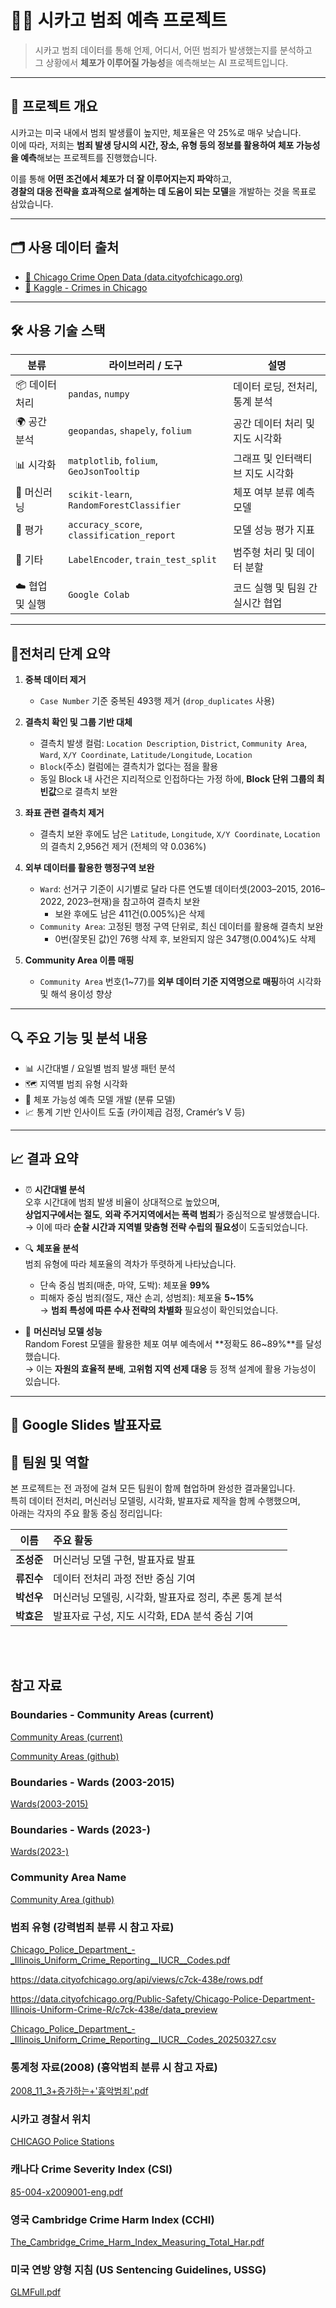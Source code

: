 # 🕵️‍♀️ 시카고 범죄 예측 프로젝트

>  시카고 범죄 데이터를 통해 언제, 어디서, 어떤 범죄가 발생했는지를 분석하고  
> 그 상황에서 **체포가 이루어질 가능성**을 예측해보는 AI 프로젝트입니다.


---


## 📌 프로젝트 개요

시카고는 미국 내에서 범죄 발생률이 높지만, 체포율은 약 25%로 매우 낮습니다.  
이에 따라, 저희는 **범죄 발생 당시의 시간, 장소, 유형 등의 정보를 활용하여 체포 가능성을 예측**해보는 프로젝트를 진행했습니다.

이를 통해 **어떤 조건에서 체포가 더 잘 이루어지는지 파악**하고,  
**경찰의 대응 전략을 효과적으로 설계하는 데 도움이 되는 모델**을 개발하는 것을 목표로 삼았습니다.


---

## 🗂️ 사용 데이터 출처

- [🔗 Chicago Crime Open Data (data.cityofchicago.org)](https://data.cityofchicago.org/)
- [🔗 Kaggle - Crimes in Chicago](https://www.kaggle.com/datasets/chicago/crime)

---

## 🛠️ 사용 기술 스택

| 분류       | 라이브러리 / 도구                             | 설명 |
|------------|-----------------------------------------------|------|
| 📦 데이터 처리 | `pandas`, `numpy`                            | 데이터 로딩, 전처리, 통계 분석 |
| 🌍 공간 분석 | `geopandas`, `shapely`, `folium`              | 공간 데이터 처리 및 지도 시각화 |
| 📊 시각화   | `matplotlib`, `folium`, `GeoJsonTooltip`      | 그래프 및 인터랙티브 지도 시각화 |
| 🧠 머신러닝 | `scikit-learn`, `RandomForestClassifier`      | 체포 여부 분류 예측 모델 |
| 🧪 평가     | `accuracy_score`, `classification_report`     | 모델 성능 평가 지표 |
| 🧰 기타     | `LabelEncoder`, `train_test_split`            | 범주형 처리 및 데이터 분할 |
| ☁️ 협업 및 실행 | `Google Colab`                             | 코드 실행 및 팀원 간 실시간 협업 |
---


## 🧹전처리 단계 요약


1. **중복 데이터 제거**
   - `Case Number` 기준 중복된 493행 제거 (`drop_duplicates` 사용)

2. **결측치 확인 및 그룹 기반 대체**
   - 결측치 발생 컬럼: `Location Description`, `District`, `Community Area`, `Ward`, `X/Y Coordinate`, `Latitude/Longitude`, `Location`
   - `Block`(주소) 컬럼에는 결측치가 없다는 점을 활용
   - 동일 Block 내 사건은 지리적으로 인접하다는 가정 하에, **Block 단위 그룹의 최빈값**으로 결측치 보완

3. **좌표 관련 결측치 제거**
   - 결측치 보완 후에도 남은 `Latitude`, `Longitude`, `X/Y Coordinate`, `Location`의 결측치 2,956건 제거 (전체의 약 0.036%)

4. **외부 데이터를 활용한 행정구역 보완**
   - `Ward`: 선거구 기준이 시기별로 달라 다른 연도별 데이터셋(2003–2015, 2016–2022, 2023–현재)을 참고하여 결측치 보완
     - 보완 후에도 남은 411건(0.005%)은 삭제
   - `Community Area`: 고정된 행정 구역 단위로, 최신 데이터를 활용해 결측치 보완
     - 0번(잘못된 값)인 76행 삭제 후, 보완되지 않은 347행(0.004%)도 삭제

5. **Community Area 이름 매핑**
   - `Community Area` 번호(1~77)를 **외부 데이터 기준 지역명으로 매핑**하여 시각화 및 해석 용이성 향상


---

## 🔍 주요 기능 및 분석 내용

- 📊 시간대별 / 요일별 범죄 발생 패턴 분석
- 🗺️ 지역별 범죄 유형 시각화 
- 🎯 체포 가능성 예측 모델 개발 (분류 모델)
- 📈 통계 기반 인사이트 도출 (카이제곱 검정, Cramér’s V 등)


---
## 📈 결과 요약

- ⏰ **시간대별 분석**  
  오후 시간대에 범죄 발생 비율이 상대적으로 높았으며,  
  **상업지구에서는 절도**, **외곽 주거지역에서는 폭력 범죄**가 중심적으로 발생했습니다.  
  → 이에 따라 **순찰 시간과 지역별 맞춤형 전략 수립의 필요성**이 도출되었습니다.

- 🔍 **체포율 분석**  
  범죄 유형에 따라 체포율의 격차가 뚜렷하게 나타났습니다.  
  - 단속 중심 범죄(매춘, 마약, 도박): 체포율 **99%**  
  - 피해자 중심 범죄(절도, 재산 손괴, 성범죄): 체포율 **5~15%**  
  → **범죄 특성에 따른 수사 전략의 차별화** 필요성이 확인되었습니다.

- 🤖 **머신러닝 모델 성능**  
  Random Forest 모델을 활용한 체포 여부 예측에서 **정확도 86~89%**를 달성했습니다.  
  → 이는 **자원의 효율적 분배**, **고위험 지역 선제 대응** 등 정책 설계에 활용 가능성이 있습니다.

---
📝 Google Slides 발표자료
---
## 👥 팀원 및 역할

본 프로젝트는 전 과정에 걸쳐 모든 팀원이 함께 협업하며 완성한 결과물입니다.  
특히 데이터 전처리, 머신러닝 모델링, 시각화, 발표자료 제작을 함께 수행했으며,  
아래는 각자의 주요 활동 중심 정리입니다:

| 이름 | 주요 활동 |
|:----:|:-----------|
| **조성준** | 머신러닝 모델 구현, 발표자료 발표 |
| **류진수** | 데이터 전처리 과정 전반 중심 기여 |
| **박선우** | 머신러닝 모델링, 시각화, 발표자료 정리, 추론 통계 분석 |
| **박효은** | 발표자료 구성, 지도 시각화, EDA 분석 중심 기여 |

<br>
<br>





## 참고 자료

</aside>

### **Boundaries - Community Areas (current)**

[Community Areas (current)](https://data.cityofchicago.org/Facilities-Geographic-Boundaries/Boundaries-Community-Areas-current-/cauq-8yn6)

[Community Areas (github)](https://github.com/RandomFractals/ChicagoCrimes/blob/master/data/chicago-community-areas.geojson)

### **Boundaries - Wards (2003-2015)**

[Wards(2003-2015)](https://data.cityofchicago.org/Facilities-Geographic-Boundaries/Boundaries-Wards-2003-2015-/xt4z-bnwh)

### Boundaries - Wards (2023-)

[Wards(2023-)](https://data.cityofchicago.org/Facilities-Geographic-Boundaries/Boundaries-Wards-2023-/p293-wvbd/about_data)

### Community Area Name

[Community Area (github)](https://github.com/dssg/411-on-311/blob/master/data/chicago-community-areas.csv?utm_source=chatgpt.com)

### 범죄 유형 (강력범죄 분류 시 참고 자료)

[Chicago_Police_Department_-_Illinois_Uniform_Crime_Reporting__IUCR__Codes.pdf](attachment:45dd7bd5-95dc-48a3-acea-db33461438f1:Chicago_Police_Department_-_Illinois_Uniform_Crime_Reporting__IUCR__Codes.pdf)

https://data.cityofchicago.org/api/views/c7ck-438e/rows.pdf

https://data.cityofchicago.org/Public-Safety/Chicago-Police-Department-Illinois-Uniform-Crime-R/c7ck-438e/data_preview

[Chicago_Police_Department_-_Illinois_Uniform_Crime_Reporting__IUCR__Codes_20250327.csv](attachment:dcaa1088-a993-4100-b2cf-5339ba05de59:Chicago_Police_Department_-_Illinois_Uniform_Crime_Reporting__IUCR__Codes_20250327.csv)

### 통계청 자료(2008) (흉악범죄 분류 시 참고 자료)

[2008_11_3+증가하는+'흉악범죄'.pdf](attachment:b71bd4b6-b82e-4ba6-bf78-4b9829c92171:2008_11_3증가하는흉악범죄.pdf)

### 시카고 경찰서 위치

[CHICAGO Police Stations](https://data.cityofchicago.org/Public-Safety/Police-Stations/z8bn-74gv/about_data)

### 캐나다 Crime Severity Index (CSI)

[85-004-x2009001-eng.pdf](attachment:a630a130-9aff-4e80-9b6b-e58e6fd6924a:85-004-x2009001-eng.pdf)

### 영국 Cambridge Crime Harm Index (CCHI)

[The_Cambridge_Crime_Harm_Index_Measuring_Total_Har.pdf](attachment:15aea057-7974-442e-b21b-7e985cb662dd:The_Cambridge_Crime_Harm_Index_Measuring_Total_Har.pdf)

### 미국 연방 양형 지침 (US Sentencing Guidelines, USSG)

[GLMFull.pdf](attachment:92eb753c-6f3f-4407-bd94-9785fa68d2f6:GLMFull.pdf)